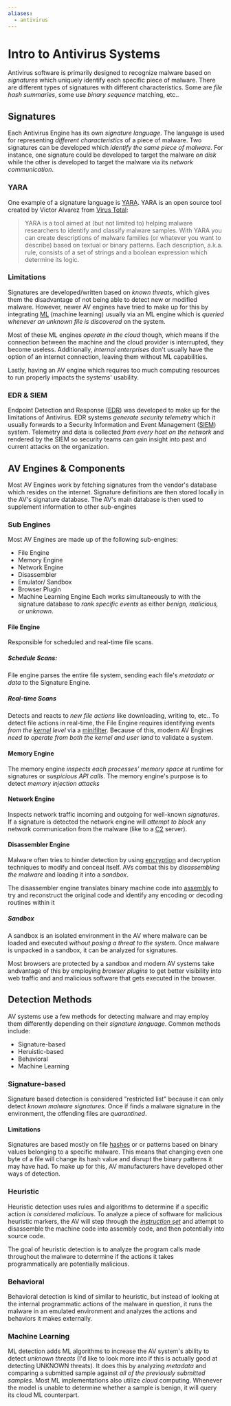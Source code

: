 ```yaml
---
aliases:
  - antivirus
---
```

# Intro to Antivirus Systems
Antivirus software is primarily designed to recognize malware based on *signatures* which uniquely identify each specific piece of malware. There are different types of signatures with different characteristics. Some are *file hash summaries*, some use *binary sequence* matching, etc.. 
## Signatures
Each Antivirus Engine has its own *signature language*. The language is used for representing *different characteristics* of a piece of malware. Two signatures can be developed which *identify the same piece of malware*. For instance, one signature could be developed to target the malware *on disk* while the other is developed to target the malware via its *network communication*.
### YARA
One example of a signature language is [YARA](https://github.com/VirusTotal/yara). YARA is an open source tool created by Victor Alvarez from [Virus Total](../../cybersecurity/TTPs/recon/tools/reverse-engineering/Virus-Total.md):
> YARA is a tool aimed at (but not limited to) helping malware researchers to identify and classify malware samples. With YARA you can create descriptions of malware families (or whatever you want to describe) based on textual or binary patterns. Each description, a.k.a. rule, consists of a set of strings and a boolean expression which determine its logic.
### Limitations
Signatures are developed/written based on *known threats*, which gives them the disadvantage of not being able to detect new or modified malware. However, newer AV engines have tried to make up for this by integrating [ML](../../computers/concepts/AI/ML.md) (machine learning) usually via an ML engine which is *queried whenever an unknown file is discovered* on the system. 

Most of these ML engines *operate in the cloud* though, which means if the connection between the machine and the cloud provider is interrupted, they become useless. Additionally, *internal enterprises* don't usually have the option of an internet connection, leaving them without ML capabilities.

Lastly, having an AV engine which requires too much computing resources to run properly impacts the systems' usability.
### EDR & SIEM
Endpoint Detection and Response ([EDR](../../cybersecurity/defense/EDR.md)) was developed to make up for the limitations of Antivirus. EDR systems *generate security telemetry*  which it usually forwards to a Security Information and Event Management ([SIEM](../../cybersecurity/defense/SIEM.md)) system. Telemetry and data is collected *from every host on the network* and rendered by the SIEM so security teams can gain insight into past and current attacks on the organization.
## AV Engines & Components
Most AV Engines work by fetching signatures from the vendor's database which resides on the internet. Signature definitions are then stored locally in the AV's signature database. The AV's main database is then used to supplement information to other sub-engines
### Sub Engines
Most AV Engines are made up of the following sub-engines:
- File Engine
- Memory Engine
- Network Engine
- Disassembler
- Emulator/ Sandbox
- Browser Plugin
- Machine Learning Engine
Each works simultaneously to with the signature database to *rank specific events* as either *benign, malicious, or unknown*.
#### File Engine
Responsible for scheduled and real-time file scans. 
##### Schedule Scans:
File engine parses the entire file system, sending each file's *metadata or data* to the Signature Engine.
##### Real-time Scans
Detects and reacts to *new file actions* like downloading, writing to, etc.. To detect file actions in real-time, the File Engine requires identifying events *from the [kernel](../../computers/concepts/kernel.md) level* via a [minifilter](../../computers/windows/file-system/filter-drivers.md). Because of this, modern AV Engines *need to operate from both the kernel and user land* to validate a system.
#### Memory Engine
The memory engine *inspects each processes' memory space* at runtime for signatures or *suspicious API calls*. The memory engine's purpose is to detect *memory injection attacks*
#### Network Engine
Inspects network traffic incoming and outgoing for well-known *signatures*. If a signature is detected the network engine will *attempt to block* any network communication from the malware (like to a [C2](../../cybersecurity/TTPs/c2/C2.md) server).
#### Disassembler Engine
Malware often tries to hinder detection by using [encryption](../../computers/concepts/cryptography/README.md) and decryption techniques to modify and conceal itself. AVs combat this by *disassembling the malware* and loading it into a *sandbox*. 

The disassembler engine translates binary machine code into [assembly](../../coding/languages/assembly.md) to try and reconstruct the original code and identify any encoding or decoding routines within it
##### Sandbox
A sandbox is an isolated environment in the AV where malware can be loaded and executed *without posing a threat to the system*. Once malware is unpacked in a sandbox, it can be analyzed for signatures.

Most browsers are protected by a sandbox and modern AV systems take andvantage of this by employing *browser plugins* to get better visibility into web traffic and and malicious software that gets executed in the browser. 
## Detection Methods
AV systems use a few methods for detecting malware and may employ them differently depending on their *signature language*.  Common methods include:
- Signature-based
- Heruistic-based
- Behavioral
- Machine Learning
### Signature-based
Signature based detection is considered "restricted list" because it can only detect *known malware signatures*. Once if finds a malware signature in the environment, the offending files are *quarantined*. 
#### Limitations
Signatures are based mostly on file [hashes](../../computers/concepts/cryptography/hashing.md) or or patterns based on binary values belonging to a specific malware. This means that changing even one byte of a file will change its hash value and disrupt the binary patterns it may have had. To make up for this, AV manufacturers have developed other ways of detection.
### Heuristic
Heuristic detection uses rules and algorithms to determine if a specific action *is considered malicious*. To analyze a piece of software for malicious heuristic markers, the AV will step through the *[instruction set](../../coding/languages/assembly.md#Instructions)* and attempt to disassemble the machine code into assembly code, and then potentially into source code.

The goal of heuristic detection is to analyze the program calls made throughout the malware to determine if the actions it takes programmatically are potentially malicious.
### Behavioral
Behavioral detection is kind of similar to heuristic, but instead of looking at the internal programmatic actions of the malware in question, it runs the malware in an emulated environment and analyzes the actions and behaviors it makes externally.
### Machine Learning
ML detection adds ML algorithms to increase the AV system's ability to detect *unknown threats* (I'd like to look more into if this is actually good at detecting UNKNOWN threats). It does this by analyzing *metadata* and comparing a submitted sample against *all of the previously submitted samples*. Most ML implementations also utilize *cloud* computing. Whenever the model is unable to determine whether a sample is benign, it will query its cloud ML counterpart.